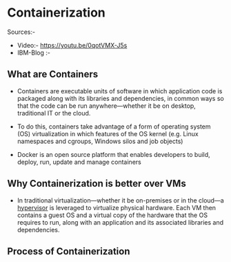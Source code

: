 # Containerization

Sources:-
- Video:- https://youtu.be/0qotVMX-J5s
- IBM-Blog :- 


## What are Containers
- Containers are executable units of software in which application code is packaged along with its libraries and dependencies, in common ways so that the code can be run anywhere—whether it be on desktop, traditional IT or the cloud.

- To do this, containers take advantage of a form of operating system (OS) virtualization in which features of the OS kernel (e.g. Linux namespaces and cgroups, Windows silos and job objects) 
- Docker is an open source platform that enables developers to build, deploy, run, update and manage containers

## Why Containerization is better over VMs
- In traditional virtualization—whether it be on-premises or in the cloud—a <a href="https://www.ibm.com/topics/hypervisors">hypervisor</a> is leveraged to virtualize physical hardware. Each VM then contains a guest OS and a virtual copy of the hardware that the OS requires to run, along with an application and its associated libraries and dependencies.

## Process of Containerization
 